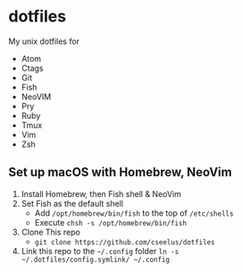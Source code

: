 # dotfiles

My unix dotfiles for 

- Atom
- Ctags
- Git
- Fish
- NeoVIM
- Pry
- Ruby
- Tmux
- Vim
- Zsh

## Set up macOS with Homebrew, NeoVim

1. Install Homebrew, then Fish shell & NeoVim
2. Set Fish as the default shell
    - Add `/opt/homebrew/bin/fish` to the top of `/etc/shells`
    - Execute `chsh -s /opt/homebrew/bin/fish`
2. Clone This repo
    - `git clone https://github.com/cseelus/dotfiles`
3. Link this repo to the `~/.config` folder 
   `ln -s ~/.dotfiles/config.symlink/ ~/.config`
